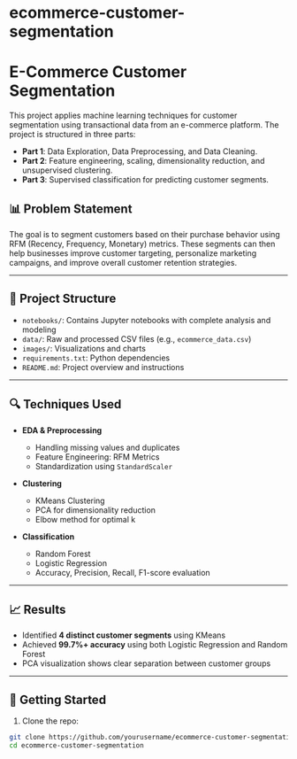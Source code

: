 # ecommerce-customer-segmentation


# E-Commerce Customer Segmentation

This project applies machine learning techniques for customer segmentation using transactional data from an e-commerce platform. The project is structured in three parts:
- **Part 1**: Data Exploration, Data Preprocessing, and Data Cleaning.
- **Part 2**: Feature engineering, scaling, dimensionality reduction, and unsupervised clustering.
- **Part 3**: Supervised classification for predicting customer segments.

## 📊 Problem Statement

The goal is to segment customers based on their purchase behavior using RFM (Recency, Frequency, Monetary) metrics. These segments can then help businesses improve customer targeting, personalize marketing campaigns, and improve overall customer retention strategies.

---

## 📁 Project Structure

- `notebooks/`: Contains Jupyter notebooks with complete analysis and modeling
- `data/`: Raw and processed CSV files (e.g., `ecommerce_data.csv`)
- `images/`: Visualizations and charts
- `requirements.txt`: Python dependencies
- `README.md`: Project overview and instructions

---

## 🔍 Techniques Used

- **EDA & Preprocessing**
  - Handling missing values and duplicates
  - Feature Engineering: RFM Metrics
  - Standardization using `StandardScaler`
  
- **Clustering**
  - KMeans Clustering
  - PCA for dimensionality reduction
  - Elbow method for optimal k

- **Classification**
  - Random Forest
  - Logistic Regression
  - Accuracy, Precision, Recall, F1-score evaluation

---

## 📈 Results

- Identified **4 distinct customer segments** using KMeans
- Achieved **99.7%+ accuracy** using both Logistic Regression and Random Forest
- PCA visualization shows clear separation between customer groups

---

## 🚀 Getting Started

1. Clone the repo:
```bash
git clone https://github.com/yourusername/ecommerce-customer-segmentation.git
cd ecommerce-customer-segmentation
